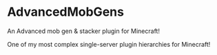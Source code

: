 # AdvancedMobGens
An Advanced mob gen &amp; stacker plugin for Minecraft!

One of my most complex single-server plugin hierarchies for Minecraft!

